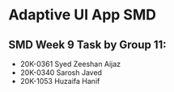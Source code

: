 # Adaptive UI App SMD

## SMD Week 9 Task by Group 11:
- 20K-0361 Syed Zeeshan Aijaz
- 20K-0340 Sarosh Javed
- 20K-1053 Huzaifa Hanif